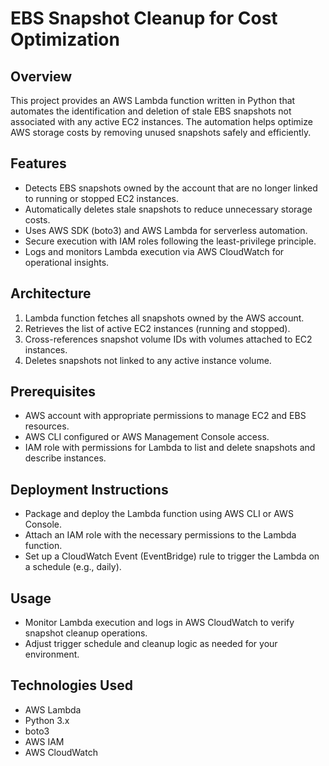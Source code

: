 
# EBS Snapshot Cleanup for Cost Optimization

## Overview
This project provides an AWS Lambda function written in Python that automates the identification and deletion of stale EBS snapshots not associated with any active EC2 instances. The automation helps optimize AWS storage costs by removing unused snapshots safely and efficiently.

## Features
- Detects EBS snapshots owned by the account that are no longer linked to running or stopped EC2 instances.  
- Automatically deletes stale snapshots to reduce unnecessary storage costs.  
- Uses AWS SDK (boto3) and AWS Lambda for serverless automation.  
- Secure execution with IAM roles following the least-privilege principle.  
- Logs and monitors Lambda execution via AWS CloudWatch for operational insights.

## Architecture
1. Lambda function fetches all snapshots owned by the AWS account.  
2. Retrieves the list of active EC2 instances (running and stopped).  
3. Cross-references snapshot volume IDs with volumes attached to EC2 instances.  
4. Deletes snapshots not linked to any active instance volume.

## Prerequisites
- AWS account with appropriate permissions to manage EC2 and EBS resources.  
- AWS CLI configured or AWS Management Console access.  
- IAM role with permissions for Lambda to list and delete snapshots and describe instances.  

## Deployment Instructions
- Package and deploy the Lambda function using AWS CLI or AWS Console.  
- Attach an IAM role with the necessary permissions to the Lambda function.  
- Set up a CloudWatch Event (EventBridge) rule to trigger the Lambda on a schedule (e.g., daily).

## Usage
- Monitor Lambda execution and logs in AWS CloudWatch to verify snapshot cleanup operations.  
- Adjust trigger schedule and cleanup logic as needed for your environment.

## Technologies Used
- AWS Lambda  
- Python 3.x  
- boto3  
- AWS IAM  
- AWS CloudWatch  
